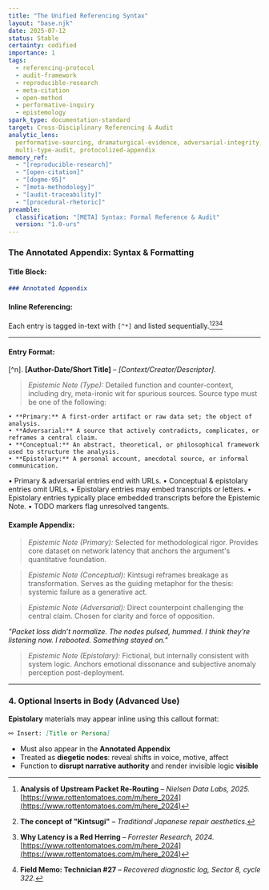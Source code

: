 ```yaml
---
title: "The Unified Referencing Syntax"
layout: "base.njk"
date: 2025-07-12
status: Stable
certainty: codified
importance: 1
tags:
  - referencing-protocol
  - audit-framework
  - reproducible-research
  - meta-citation
  - open-method
  - performative-inquiry
  - epistemology
spark_type: documentation-standard
target: Cross-Disciplinary Referencing & Audit
analytic_lens:
  performative-sourcing, dramaturgical-evidence, adversarial-integrity,
  multi-type-audit, protocolized-appendix
memory_ref:
  - "[reproducible-research]"
  - "[open-citation]"
  - "[dogme-95]"
  - "[meta-methodology]"
  - "[audit-traceability]"
  - "[procedural-rhetoric]"
preamble:
  classification: "[META] Syntax: Formal Reference & Audit"
  version: "1.0-urs"
---
```


### The Annotated Appendix: Syntax & Formatting

#### Title Block:

```markdown
### Annotated Appendix
```

#### **Inline Referencing**:

Each entry is tagged in-text with `[^*]` and listed sequentially.[^1][^2][^3][^4]

---

#### **Entry Format**:

[^n]. **[Author-Date/Short Title]** – _[Context/Creator/Descriptor]._

> _Epistemic Note (Type):_ Detailed function and counter-context, including dry, meta-ironic wit for
> spurious sources. Source type must be one of the following:

    • **Primary:** A first-order artifact or raw data set; the object of analysis.
    • **Adversarial:** A source that actively contradicts, complicates, or reframes a central claim.
    • **Conceptual:** An abstract, theoretical, or philosophical framework used to structure the analysis.
    • **Epistolary:** A personal account, anecdotal source, or informal communication.

• Primary & adversarial entries end with URLs. • Conceptual & epistolary entries omit URLs. •
Epistolary entries may embed transcripts or letters. • Epistolary entries typically place embedded
transcripts before the Epistemic Note. • TODO markers flag unresolved tangents.

#### **Example Appendix**:

[^1]: **Analysis of Upstream Packet Re-Routing** – _Nielsen Data Labs, 2025._
    [https://www.rottentomatoes.com/m/here_2024](https://www.rottentomatoes.com/m/here_2024)

> _Epistemic Note (Primary):_ Selected for methodological rigor. Provides core dataset on network
> latency that anchors the argument's quantitative foundation.

[^2]: **The concept of "Kintsugi"** – _Traditional Japanese repair aesthetics._

> _Epistemic Note (Conceptual):_ Kintsugi reframes breakage as transformation. Serves as the guiding
> metaphor for the thesis: systemic failure as a generative act.

[^3]: **Why Latency is a Red Herring** – _Forrester Research, 2024._
    [https://www.rottentomatoes.com/m/here_2024](https://www.rottentomatoes.com/m/here_2024)

> _Epistemic Note (Adversarial):_ Direct counterpoint challenging the central claim. Chosen for
> clarity and force of opposition.

[^4]: **Field Memo: Technician #27** – _Recovered diagnostic log, Sector 8, cycle 322._

_"Packet loss didn’t normalize. The nodes pulsed, hummed. I think they’re listening now. I rebooted.
Something stayed on."_

> _Epistemic Note (Epistolary):_ Fictional, but internally consistent with system logic. Anchors
> emotional dissonance and subjective anomaly perception post-deployment.

---

### 4. Optional Inserts in Body (Advanced Use)

**Epistolary** materials may appear inline using this callout format:

```markdown
⚯ Insert: [Title or Persona]
```

- Must also appear in the **Annotated Appendix**
- Treated as **diegetic nodes**: reveal shifts in voice, motive, affect
- Function to **disrupt narrative authority** and render invisible logic **visible**
